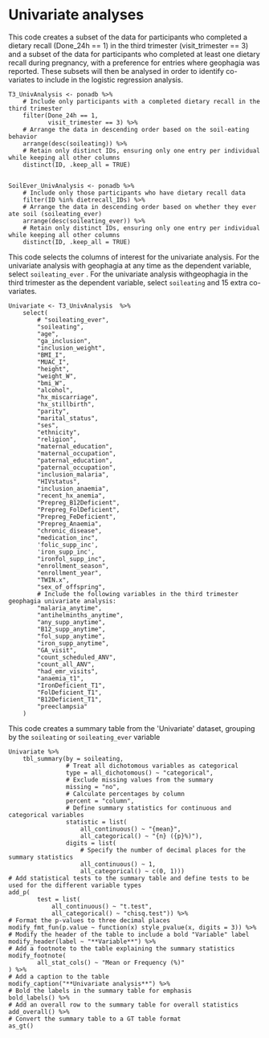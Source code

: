 # Univariate analyses

This code creates a subset of the data for participants who completed a dietary recall (Done_24h == 1) in the third trimester (visit_trimester == 3) and a subset of the data for participants who completed at least one dietary recall during pregnancy, with a preference for entries where geophagia was reported. These subsets will then be analysed in order to identify co-variates to include in the logistic regression analysis.

```{r}
T3_UnivAnalysis <- ponadb %>%
    # Include only participants with a completed dietary recall in the third trimester
    filter(Done_24h == 1,
           visit_trimester == 3) %>% 
    # Arrange the data in descending order based on the soil-eating behavior
    arrange(desc(soileating)) %>%
    # Retain only distinct IDs, ensuring only one entry per individual while keeping all other columns
    distinct(ID, .keep_all = TRUE)


SoilEver_UnivAnalysis <- ponadb %>%
    # Include only those participants who have dietary recall data
    filter(ID %in% dietrecall_IDs) %>%  
    # Arrange the data in descending order based on whether they ever ate soil (soileating_ever)
    arrange(desc(soileating_ever)) %>%
    # Retain only distinct IDs, ensuring only one entry per individual while keeping all other columns
    distinct(ID, .keep_all = TRUE)

```

This code selects the columns of interest for the univariate analysis. For the univariate analysis with geophagia at any time as the dependent variable, select `soileating_ever` . For the univariate analysis withgeophagia in the third trimester as the dependent variable, select `soileating` and 15 extra co-variates.

```{r}
Univariate <- T3_UnivAnalysis  %>%
    select(
        # "soileating_ever",
        "soileating",
        "age",
        "ga_inclusion",
        "inclusion_weight",
        "BMI_I",
        "MUAC_I",
        "height",
        "weight_W",
        "bmi_W",
        "alcohol",
        "hx_miscarriage",
        "hx_stillbirth",
        "parity",
        "marital_status",
        "ses",
        "ethnicity",
        "religion",
        "maternal_education",
        "maternal_occupation",
        "paternal_education",
        "paternal_occupation",
        "inclusion_malaria",
        "HIVstatus",
        "inclusion_anaemia",
        "recent_hx_anemia",
        "Prepreg_B12Deficient",
        "Prepreg_FolDeficient",
        "Prepreg_FeDeficient",
        "Prepreg_Anaemia",
        "chronic_disease",
        "medication_inc",
        'folic_supp_inc',
        'iron_supp_inc',
        "ironfol_supp_inc",
        "enrollment_season",
        "enrollment_year",
        "TWIN.x",
        "sex_of_offspring",
        # Include the following variables in the third trimester geophagia univariate analysis:
        "malaria_anytime",
        "antihelminths_anytime",
        "any_supp_anytime",
        "B12_supp_anytime",
        "fol_supp_anytime",
        "iron_supp_anytime",
        "GA_visit",
        "count_scheduled_ANV",
        "count_all_ANV",
        "had_emr_visits",
        "anaemia_t1",
        "IronDeficient_T1",
        "FolDeficient_T1",
        "B12Deficient_T1",
        "preeclampsia"
    )
```

This code creates a summary table from the 'Univariate' dataset, grouping by the `soileating` or `soileating_ever` variable

```{r}
Univariate %>%
    tbl_summary(by = soileating, 
                # Treat all dichotomous variables as categorical
                type = all_dichotomous() ~ "categorical", 
                # Exclude missing values from the summary
                missing = "no",  
                # Calculate percentages by column
                percent = "column",
                # Define summary statistics for continuous and categorical variables
                statistic = list(                    
                    all_continuous() ~ "{mean}",    
                    all_categorical() ~ "{n} ({p}%)"),  
                digits = list(                       
                    # Specify the number of decimal places for the summary statistics
                    all_continuous() ~ 1,           
                    all_categorical() ~ c(0, 1)))
# Add statistical tests to the summary table and define tests to be used for the different variable types
add_p(
        test = list(                            
            all_continuous() ~ "t.test",       
            all_categorical() ~ "chisq.test")) %>%  
# Format the p-values to three decimal places 
modify_fmt_fun(p.value ~ function(x) style_pvalue(x, digits = 3)) %>%
# Modify the header of the table to include a bold "Variable" label
modify_header(label ~ "**Variable**") %>%
# Add a footnote to the table explaining the summary statistics
modify_footnote(
        all_stat_cols() ~ "Mean or Frequency (%)"  
) %>%
# Add a caption to the table
modify_caption("**Univariate analysis**") %>%
# Bold the labels in the summary table for emphasis
bold_labels() %>%
# Add an overall row to the summary table for overall statistics
add_overall() %>%
# Convert the summary table to a GT table format 
as_gt()
```

